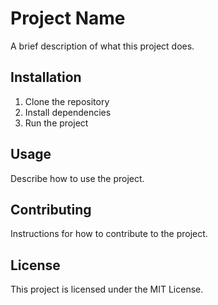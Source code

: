 # Project Name

A brief description of what this project does.

## Installation

1. Clone the repository
2. Install dependencies
3. Run the project

## Usage

Describe how to use the project.

## Contributing

Instructions for how to contribute to the project.

## License

This project is licensed under the MIT License.
